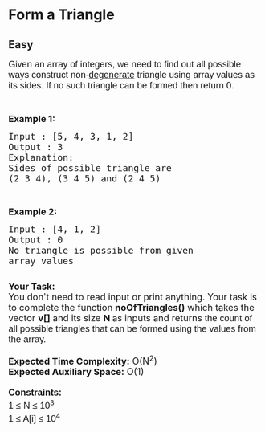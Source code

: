 # Form a Triangle
## Easy
<div class="problems_problem_content__Xm_eO"><p><span style="font-size:18px"><span style="font-family:arial,helvetica,sans-serif">Given an array of integers, we need to find out all&nbsp;possible ways&nbsp;construct&nbsp;non-<a href="https://en.wikipedia.org/wiki/Degeneracy_(mathematics)#Triangle">degenerate</a>&nbsp;triangle using array values as its sides. If no such triangle can be formed then return 0.</span></span></p>

<p>&nbsp;</p>

<p><span style="font-size:18px"><strong>Example 1:</strong></span></p>

<pre><span style="font-size:18px">Input : [5, 4, 3, 1, 2]
Output : 3
Explanation:
Sides of possible triangle are
(2 3 4), (3 4 5) and (2 4 5)</span></pre>

<p>&nbsp;</p>

<p><span style="font-size:18px"><strong>Example 2:</strong></span></p>

<pre><span style="font-size:18px">Input : [4, 1, 2]
Output : 0 
No triangle is possible from given
array values</span>

</pre>

<p><span style="font-size:18px"><strong>Your Task:&nbsp;&nbsp;</strong><br>
You don't need to read input or print anything. Your task is to complete the function&nbsp;<strong>noOfTriangles()</strong>&nbsp;which takes the vector <strong>v[]</strong> and its size <strong>N </strong>as inputs and returns <span style="font-family:arial,helvetica,sans-serif">the count of all possible triangles that can be formed using the values from the array.</span></span><br>
<br>
<span style="font-size:18px"><strong>Expected Time Complexity:</strong> O(N<sup>2</sup>)<br>
<strong>Expected Auxiliary Space:</strong> O(1)<br>
<br>
<span style="font-family:arial,helvetica,sans-serif"><strong>Constraints:</strong></span></span><br>
<span style="font-size:18px"><span style="font-family:arial,helvetica,sans-serif">1 ≤ N&nbsp;≤ 10<sup>3</sup></span><br>
<span style="font-family:arial,helvetica,sans-serif">1&nbsp;≤ A[i]&nbsp;≤ 10<sup>4</sup></span></span></p>
</div>